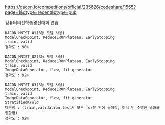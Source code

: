 https://dacon.io/competitions/official/235626/codeshare/1555?page=1&dtype=recent&ptype=pub

컴퓨터비전학습경진대회 연습   
```   
DACON_MNIST_01(3등 모델 사용)      
ModelCheckpoint, ReduceLROnPlateau, EarlyStopping   
train, valid   
정확도 : 90%   
```

```     
DACON_MNIST_02(3등 모델 사용)      
ModelCheckpoint, ReduceLROnPlateau, EarlyStopping   
train, valid
ImageDataGenerator, flow, fit_generator
정확도 : 92%   
```   

```     
DACON_MNIST_03(3등 모델 사용)      
ModelCheckpoint, ReduceLROnPlateau, EarlyStopping   
train, valid
ImageDataGenerator, flow, fit_generator
StratifiedKFold   
다른점 : (train,validation,test가 모두 for문 안에 들어감, 여러 번 수행한 결과를 종합함)   
정확도 : 92%   
```   
